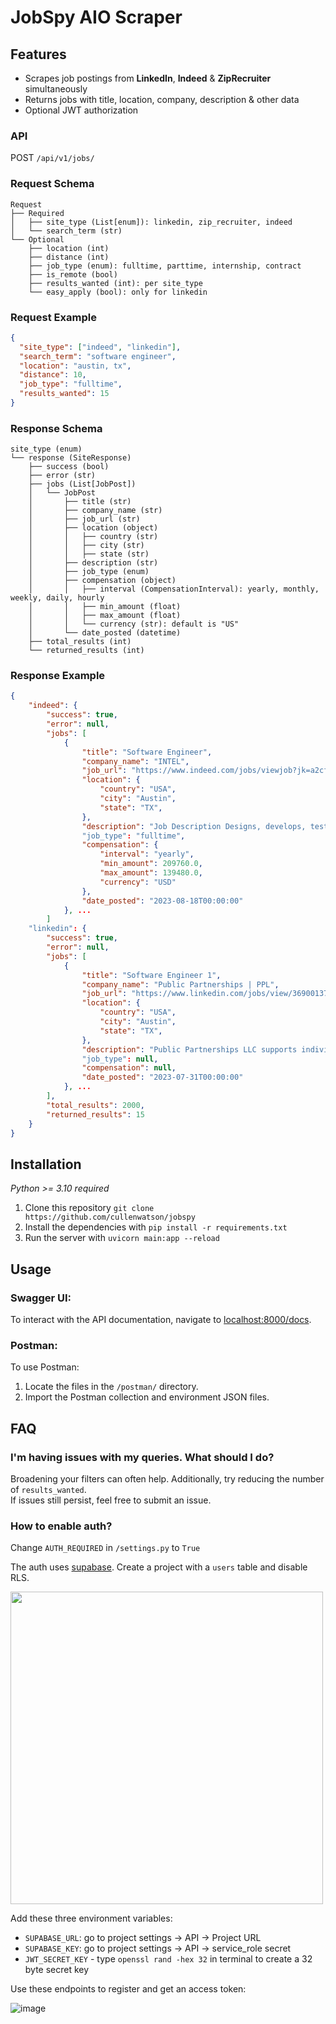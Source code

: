 # JobSpy AIO Scraper

## Features

- Scrapes job postings from **LinkedIn**, **Indeed** & **ZipRecruiter** simultaneously
- Returns jobs with title, location, company, description & other data
- Optional JWT authorization


### API

POST `/api/v1/jobs/`
### Request Schema

```plaintext
Request
├── Required
│   ├── site_type (List[enum]): linkedin, zip_recruiter, indeed
│   └── search_term (str)
└── Optional
    ├── location (int)
    ├── distance (int)
    ├── job_type (enum): fulltime, parttime, internship, contract
    ├── is_remote (bool)
    ├── results_wanted (int): per site_type
    └── easy_apply (bool): only for linkedin
```

### Request Example
```json
{
  "site_type": ["indeed", "linkedin"],
  "search_term": "software engineer",
  "location": "austin, tx",
  "distance": 10,
  "job_type": "fulltime",
  "results_wanted": 15
}
```

### Response Schema
```plaintext
site_type (enum)
└── response (SiteResponse)
    ├── success (bool)
    ├── error (str)
    ├── jobs (List[JobPost])
    │   └── JobPost
    │       ├── title (str)
    │       ├── company_name (str)
    │       ├── job_url (str)
    │       ├── location (object)
    │       │   ├── country (str)
    │       │   ├── city (str)
    │       │   ├── state (str)
    │       ├── description (str)
    │       ├── job_type (enum)
    │       ├── compensation (object)
    │       │   ├── interval (CompensationInterval): yearly, monthly, weekly, daily, hourly
    │       │   ├── min_amount (float)
    │       │   ├── max_amount (float)
    │       │   └── currency (str): default is "US"
    │       └── date_posted (datetime)
    ├── total_results (int)
    └── returned_results (int)
```

### Response Example
```json
{
    "indeed": {
        "success": true,
        "error": null,
        "jobs": [
            {
                "title": "Software Engineer",
                "company_name": "INTEL",
                "job_url": "https://www.indeed.com/jobs/viewjob?jk=a2cfbb98d2002228",
                "location": {
                    "country": "USA",
                    "city": "Austin",
                    "state": "TX",
                },
                "description": "Job Description Designs, develops, tests, and debugs..."
                "job_type": "fulltime",
                "compensation": {
                    "interval": "yearly",
                    "min_amount": 209760.0,
                    "max_amount": 139480.0,
                    "currency": "USD"
                },
                "date_posted": "2023-08-18T00:00:00"
            }, ...
        ]
    "linkedin": {
        "success": true,
        "error": null,
        "jobs": [
            {
                "title": "Software Engineer 1",
                "company_name": "Public Partnerships | PPL",
                "job_url": "https://www.linkedin.com/jobs/view/3690013792",
                "location": {
                    "country": "USA",
                    "city": "Austin",
                    "state": "TX",
                },
                "description": "Public Partnerships LLC supports individuals with disabilities..."
                "job_type": null,
                "compensation": null,
                "date_posted": "2023-07-31T00:00:00"
            }, ...
        ],
        "total_results": 2000,
        "returned_results": 15
    }
}
```

## Installation
_Python >= 3.10 required_  
1. Clone this repository `git clone https://github.com/cullenwatson/jobspy`
2. Install the dependencies with `pip install -r requirements.txt`
4. Run the server with `uvicorn main:app --reload`

## Usage

### Swagger UI:
To interact with the API documentation, navigate to [localhost:8000/docs](http://localhost:8000/docs).

### Postman:
To use Postman:
1. Locate the files in the `/postman/` directory.
2. Import the Postman collection and environment JSON files.

## FAQ

### I'm having issues with my queries. What should I do?

Broadening your filters can often help. Additionally, try reducing the number of `results_wanted`.  
If issues still persist, feel free to submit an issue.

### How to enable auth?

Change `AUTH_REQUIRED` in `/settings.py` to `True`

The auth uses [supabase](https://supabase.com). Create a project with a `users` table and disable RLS.  
  
<img src="https://github.com/cullenwatson/jobspy/assets/78247585/03af18e1-5386-49ad-a2cf-d34232d9d747" width="500">


Add these three environment variables:

- `SUPABASE_URL`: go to project settings -> API -> Project URL  
- `SUPABASE_KEY`: go to project settings -> API -> service_role secret
- `JWT_SECRET_KEY` - type `openssl rand -hex 32` in terminal to create a 32 byte secret key

Use these endpoints to register and get an access token: 

![image](https://github.com/cullenwatson/jobspy/assets/78247585/c84c33ec-1fe8-4152-9c8c-6c4334aecfc3)


